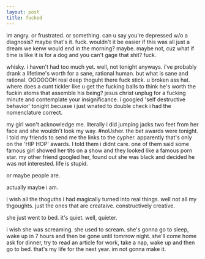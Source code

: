 ```yaml
---
layout: post
title: fucked
---
```



im angry. or frustrated. or something. can u say you're depressed w/o a diagnosis? maybe that's it. fuck. wouldn't it be easier if this was all just a dream we kenw would end in the morning? maybe. maybe not, cuz what if time is like it is for a dog and you can't gage that shit? fuck.

whisky. i haven't had too much yet. well, not tonight anyways. i've probably drank a lifetime's worth for a sane, rational human. but what is sane and rational. OOOOOOH real deep thoguht there fuck stick. u broken ass hat. where does a cunt tickler like u get the fucking balls to think he's worth the fuckin atoms that assemble his being? jesus christ unplug for a fucking minute and contemplate your insignificance. i googled 'self destructive behavior' tonight becuase i just wnated to double check i had the nomenclature correct.

my girl won't acknowledge me. literally i did jumping jacks two feet from her face and she wouldn't look my way. #noUsher. the bet awards were tonight. I told my friends to send me the links to the cypher. apparently that's only on the 'HIP HOP' awards. I told them i didnt care. one of them said some famous girl showed her tits on a show and they looked like a famous porn star. my other friend googled her, found out she was black and decided he was not interested. life is stupid.

or maybe people are.

actually maybe i am.

i wish all the thoguths i had magically turned into real things. well not all my thgoughts. just the ones that are creataive. constructively creative. 

she just went to bed. it's quiet. well, quieter. 

i wish she was screaming. she used to scream. she's gonna go to sleep, wake up in 7 hours and then be gone until tomrrow night. she'll come home ask for dinner, try to read an article for work, take a nap, wake up and then go to bed. that's my life for the next year. im not gonna make it.
